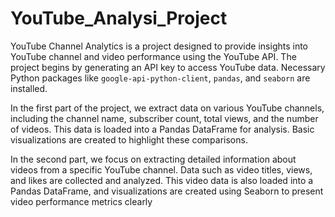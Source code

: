 # YouTube_Analysi_Project
YouTube Channel Analytics is a project designed to provide insights into YouTube channel and video performance using the YouTube API. The project begins by generating an API key to access YouTube data. Necessary Python packages like `google-api-python-client`, `pandas`, and `seaborn` are installed.

In the first part of the project, we extract data on various YouTube channels, including the channel name, subscriber count, total views, and the number of videos. This data is loaded into a Pandas DataFrame for analysis. Basic visualizations are created to highlight these comparisons.

In the second part, we focus on extracting detailed information about videos from a specific YouTube channel. Data such as video titles, views, and likes are collected and analyzed. This video data is also loaded into a Pandas DataFrame, and visualizations are created using Seaborn to present video performance metrics clearly
